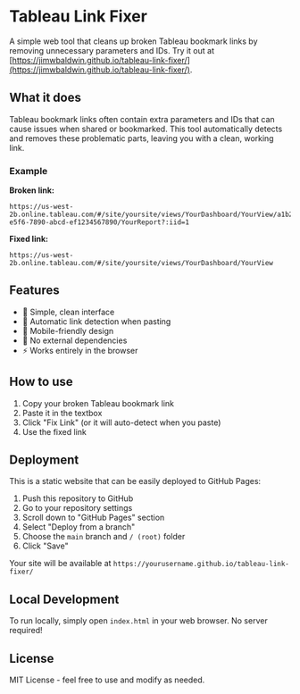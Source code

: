 # Tableau Link Fixer

A simple web tool that cleans up broken Tableau bookmark links by removing unnecessary parameters and IDs. Try it out at [https://jimwbaldwin.github.io/tableau-link-fixer/](https://jimwbaldwin.github.io/tableau-link-fixer/).

## What it does

Tableau bookmark links often contain extra parameters and IDs that can cause issues when shared or bookmarked. This tool automatically detects and removes these problematic parts, leaving you with a clean, working link.

### Example

**Broken link:**
```
https://us-west-2b.online.tableau.com/#/site/yoursite/views/YourDashboard/YourView/a1b2c3d4-e5f6-7890-abcd-ef1234567890/YourReport?:iid=1
```

**Fixed link:**
```
https://us-west-2b.online.tableau.com/#/site/yoursite/views/YourDashboard/YourView
```

## Features

- 🎯 Simple, clean interface
- 🔗 Automatic link detection when pasting
- 📱 Mobile-friendly design
- 🚀 No external dependencies
- ⚡ Works entirely in the browser

## How to use

1. Copy your broken Tableau bookmark link
2. Paste it in the textbox
3. Click "Fix Link" (or it will auto-detect when you paste)
4. Use the fixed link

## Deployment

This is a static website that can be easily deployed to GitHub Pages:

1. Push this repository to GitHub
2. Go to your repository settings
3. Scroll down to "GitHub Pages" section
4. Select "Deploy from a branch"
5. Choose the `main` branch and `/ (root)` folder
6. Click "Save"

Your site will be available at `https://yourusername.github.io/tableau-link-fixer/`

## Local Development

To run locally, simply open `index.html` in your web browser. No server required!

## License

MIT License - feel free to use and modify as needed.
